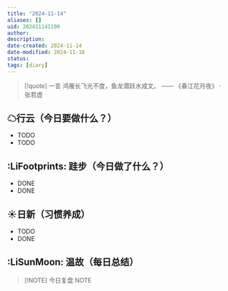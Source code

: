 ```yaml
---
title: "2024-11-14"
aliases: []
uid: 202411141100
author: 
description: 
date-created: 2024-11-14
date-modified: 2024-11-18
status: 
tags: [diary]
---
```


> [!quote] 一言
 鸿雁长飞光不度，鱼龙潜跃水成文。 —— 《春江花月夜》 · 张若虚

## ☁行云（今日要做什么？）

- TODO
- TODO

## :LiFootprints: 跬步（今日做了什么？）

- DONE
- DONE

## ☀日新（习惯养成）

- TODO
- DONE

## :LiSunMoon: 温故（每日总结）

> [!NOTE] 今日复盘
> NOTE
